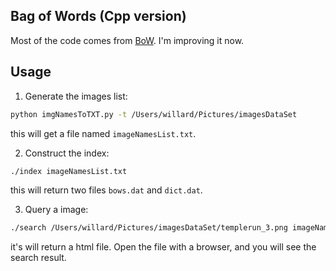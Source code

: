 ## Bag of Words (Cpp version)

Most of the code comes from [BoW](https://github.com/grapeot/BoW). I'm improving it now.

## Usage

1. Generate the images list:

```sh
python imgNamesToTXT.py -t /Users/willard/Pictures/imagesDataSet
```

this will get a file named `imageNamesList.txt`.

2. Construct the index:

```sh
./index imageNamesList.txt
```

this will return two files `bows.dat` and `dict.dat`.

3. Query a image:

```sh
./search /Users/willard/Pictures/imagesDataSet/templerun_3.png imageNamesList.txt
```

it's will return a html file. Open the file with a browser, and you will see the search result.